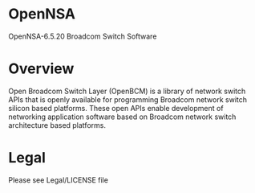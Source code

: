 OpenNSA
=======
OpenNSA-6.5.20 Broadcom Switch Software

Overview
========

Open Broadcom Switch Layer (OpenBCM) is a library of network switch APIs that
is openly available for programming Broadcom network switch silicon based
platforms. These open APIs enable development of networking application
software based on Broadcom network switch architecture based platforms.

Legal
=====

Please see Legal/LICENSE file
